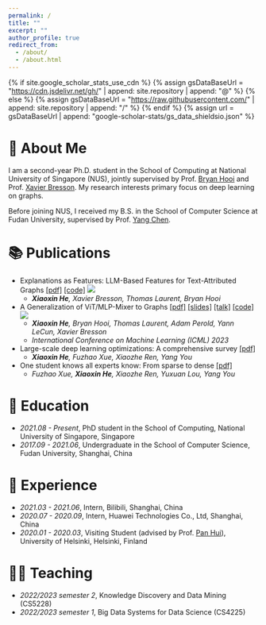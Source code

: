 ```yaml
---
permalink: /
title: ""
excerpt: ""
author_profile: true
redirect_from: 
  - /about/
  - /about.html
---
```


{% if site.google_scholar_stats_use_cdn %}
{% assign gsDataBaseUrl = "https://cdn.jsdelivr.net/gh/" | append: site.repository | append: "@" %}
{% else %}
{% assign gsDataBaseUrl = "https://raw.githubusercontent.com/" | append: site.repository | append: "/" %}
{% endif %}
{% assign url = gsDataBaseUrl | append: "google-scholar-stats/gs_data_shieldsio.json" %}

<span class='anchor' id='about-me'></span>

# 👋 About Me
I am a second-year Ph.D. student in the School of Computing at National University of Singapore (NUS), jointly supervised by Prof. [Bryan Hooi](http://bhooi.github.io/) and Prof. [Xavier Bresson](https://graphdeeplearning.github.io/authors/xavier-bresson/). My research interests primary focus on deep learning on graphs.

Before joining NUS, I received my B.S. in the School of Computer Science at Fudan University, supervised by Prof. [Yang Chen](https://chenyang03.wordpress.com/).


# 📚 Publications 
- Explanations as Features: LLM-Based Features for Text-Attributed Graphs [\[pdf\]](https://arxiv.org/pdf/2305.19523.pdf) [\[code\]](https://github.com/XiaoxinHe/TAPE) ![](https://img.shields.io/github/stars/xiaoxinhe/TAPE?style=social)
  - ***Xiaoxin He**, Xavier Bresson, Thomas Laurent, Bryan Hooi*
- A Generalization of ViT/MLP-Mixer to Graphs [\[pdf\]](https://arxiv.org/pdf/2212.13350.pdf) [\[slides\]](https://www.dropbox.com/s/2mnaiiq295bo98a/talk_IPAM_DL_molecules_25jan23.pdf) [\[talk\]](https://www.youtube.com/watch?v=RqIK_hKQYnM) [\[code\]](https://github.com/XiaoxinHe/Graph-MLPMixer) ![](https://img.shields.io/github/stars/xiaoxinhe/Graph-MLPMixer?style=social)
  - ***Xiaoxin He**, Bryan Hooi, Thomas Laurent, Adam Perold, Yann LeCun, Xavier Bresson*
  - *International Conference on Machine Learning (ICML) 2023*
- Large-scale deep learning optimizations: A comprehensive survey [\[pdf\]](https://arxiv.org/pdf/2111.00856.pdf)
  - ***Xiaoxin He**, Fuzhao Xue, Xiaozhe Ren, Yang You*
- One student knows all experts know: From sparse to dense [\[pdf\]](https://arxiv.org/pdf/2201.10890.pdf)
  - *Fuzhao Xue, **Xiaoxin He**, Xiaozhe Ren, Yuxuan Lou, Yang You*

# 📖 Education
- *2021.08 - Present*, PhD student in the School of Computing, National University of Singapore, Singapore
- *2017.09 - 2021.06*, Undergraduate in the School of Computer Science, Fudan University, Shanghai, China

# 🧱 Experience
- *2021.03 - 2021.06*, Intern, Bilibili, Shanghai, China
- *2020.07 - 2020.09*, Intern, Huawei Technologies Co., Ltd, Shanghai, China
- *2020.01 - 2020.03*, Visiting Student (advised by Prof. [Pan Hui](https://panhui.people.ust.hk/index.html)), University of Helsinki, Helsinki, Finland


# 👩‍🏫 Teaching
- *2022/2023 semester 2*, Knowledge Discovery and Data Mining (CS5228)
- *2022/2023 semester 1*, Big Data Systems for Data Science (CS4225)
